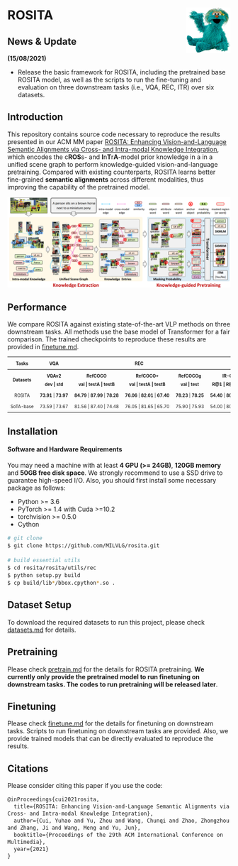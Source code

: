 # <img src="misc/rosita_logo.png" width="100" align="right">ROSITA



## News & Update

**(15/08/2021)**

- Release the basic framework for ROSITA, including the pretrained base ROSITA model, as well as the scripts to run the fine-tuning and evaluation on three downstream tasks (i.e., VQA, REC, ITR) over six datasets.

## Introduction

This repository contains source code necessary to reproduce the results presented in our ACM MM paper [ROSITA: Enhancing Vision-and-Language Semantic Alignments via Cross- and Intra-modal Knowledge Integration](https://arxiv.org/abs/2108.07073), which encodes the c**ROS**s- and **I**n**T**r**A**-model prior knowledge in a in a unified scene graph to perform knowledge-guided vision-and-language pretraining. Compared with existing counterparts, ROSITA learns better fine-grained **semantic alignments** across different modalities, thus improving the capability of the pretrained model. 

<div align="center">
  <img src="misc\rosita.png"/>
</div>

## Performance

We compare ROSITA against existing state-of-the-art VLP methods on three downstream tasks. All methods use the base model of Transformer for a fair comparison. The trained checkpoints to reproduce these results are provided in [finetune.md](docs/finetune.md). 

<table><tbody>
<!-- TABLE HEADER -->
<!-- Info: we use wrap text in <sup><sub></sub><sup> to make is small -->
<th align="center"><sup><sub>Tasks</sub></sup></th>
<th align="center"><sup><sub>VQA</sub></sup></th>
<th align="center" colspan="3"><sup><sub>REC</sub></sup></th>
<th align="center" colspan="4"><sup><sub>ITR</sub></sup></th>
<!-- TABLE BODY -->
<tr>
<th align="center" valign="middle"><sup><sub>Datasets</sub></sup></th>
<th align="center" valign="middle"><sup><sub>VQAv2<br/>dev | std</sub></sup></th>
<th align="center" valign="middle"><sup><sub>RefCOCO<br/>val | testA | testB</sub></sup></th>
<th align="center" valign="middle"><sup><sub>RefCOCO+<br/>val | testA | testB</sub></sup></th>
<th align="center" valign="middle"><sup><sub>RefCOCOg<br/>val | test</sub></sup></th>
<th align="center" valign="middle"><sup><sub>IR-COCO<br/>R@1 | R@5 | R@10</sub></sup></th>
<th align="center" valign="middle"><sup><sub>TR-COCO<br/>R@1 | R@5 | R@10</sub></sup></th>
<th align="center" valign="middle"><sup><sub>IR-Flickr<br/>R@1 | R@5 | R@10</sub></sup></th>
<th align="center" valign="middle"><sup><sub>TR-Flickr<br/>R@1 | R@5 | R@10</sub></sup></th>
</tr>
<tr>
<td align="center" nowrap><sup><sub>ROSITA</sub></sup></td>
    <td align="center" nowrap><sup><sub><b>73.91</b> | <b>73.97</b></sub></sup></td>
<td align="center" nowrap><sup><sub><b>84.79</b> | <b>87.99</b> | <b>78.28</b></sub></sup></td>
<td align="center" nowrap><sup><sub><b>76.06</b> | <b>82.01</b> | <b>67.40</b></sub></sup></td>
<td align="center" nowrap><sup><sub><b>78.23</b> | <b>78.25</b></sub></sup></td>
<td align="center" nowrap><sup><sub><b>54.40</b> | <b>80.92</b> | <b>88.60</b></sub></sup></td>
<td align="center" nowrap><sup><sub><b>71.26</b> | <b>91.62</b> | <b>95.58</b></sub></sup></td>
<td align="center" nowrap><sup><sub>74.08 | 92.44 | <b>96.08</b></sub></sup></td>
<td align="center" nowrap><sup><sub><b>88.90</b> | <b>98.10</b> | <b>99.30</b></sub></sup></td>
</tr>
<tr>
<td align="center" nowrap><sup><sub>SoTA-base</sub></sup></td>
<td align="center" nowrap><sup><sub>73.59 | 73.67</sub></sup></td>
<td align="center" nowrap><sup><sub>81.56 | 87.40 | 74.48</sub></sup></td>
<td align="center" nowrap><sup><sub>76.05 | 81.65 | 65.70</sub></sup></td>
<td align="center" nowrap><sup><sub>75.90 | 75.93</sub></sup></td>
<td align="center" nowrap><sup><sub>54.00 | 80.80 | 88.50</sub></sup></td>
<td align="center" nowrap><sup><sub>70.00 | 91.10 | 95.50</sub></sup></td>
<td align="center" nowrap><sup><sub><b>74.74</b> | <b>92.86</b> | 95.82</sub></sup></td>
<td align="center" nowrap><sup><sub>86.60 | 97.90 | 99.20</sub></sup></td>
</tr>

</tbody></table>



## Installation

#### Software and Hardware Requirements

You may need a machine with at least **4 GPU (>= 24GB)**, **120GB memory** and **50GB free disk space**. We strongly recommend to use a SSD drive to guarantee high-speed I/O. Also, you should first install some necessary package as follows:

- Python >= 3.6
- PyTorch >= 1.4 with Cuda >=10.2
- torchvision >= 0.5.0
- Cython

```bash
# git clone
$ git clone https://github.com/MILVLG/rosita.git 

# build essential utils
$ cd rosita/rosita/utils/rec
$ python setup.py build
$ cp build/lib*/bbox.cpython*.so .
```



## Dataset Setup


To download the required datasets to run this project, please check [datasets.md](docs/datasets.md) for details. 

## Pretraining

Please check [pretrain.md](docs/pretrain.md) for the details for ROSITA pretraining. **We currently only provide the pretrained model to run finetuning on downstream tasks. The codes to run pretraining will be released later**.  

## Finetuning

Please check [finetune.md](docs/finetune.md) for the details for finetuning on downstream tasks. Scripts to run finetuning on downstream tasks are provided. Also, we provide trained models that can be directly evaluated to reproduce the results.  


## Citations

Please consider citing this paper if you use the code:

```
@inProceedings{cui2021rosita,
  title={ROSITA: Enhancing Vision-and-Language Semantic Alignments via Cross- and Intra-modal Knowledge Integration},
  author={Cui, Yuhao and Yu, Zhou and Wang, Chunqi and Zhao, Zhongzhou and Zhang, Ji and Wang, Meng and Yu, Jun},
  booktitle={Proceedings of the 29th ACM International Conference on Multimedia},
  year={2021}
}
```
